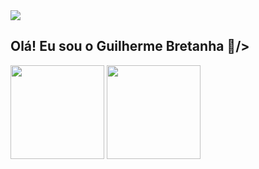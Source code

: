 <div>
  <img src="https://capsule-render.vercel.app/api?type=waving&height=300&color=66962C&text=Hi!%20welcome%20to%20my%20profile&fontAlignY=30&textBg=false&section=header&fontAlign=50&fontSize=50&animation=fadeIn&strokeWidth=0&descAlign=49&fontColor=FFE4C4&reversal=false&stroke=FAEBD7&desc=#FFE4C4"/>
</div>

## Olá! Eu sou o Guilherme Bretanha 👋/>

<div>
  <img height="150cm"  src="https://github-readme-stats.vercel.app/api?username=BFGui&show_icons=true&theme=merko"/>
  <img height="150cm" src="https://github-readme-stats.vercel.app/api/top-langs/?username=BFGui&layout=compact&langs_count=16&theme=merko"/>
</div>

<!--Here are some ideas to get you started:

- 🔭 I’m currently working on ...
- 🌱 I’m currently learning ...
- 👯 I’m looking to collaborate on ...
- 🤔 I’m looking for help with ...
- 💬 Ask me about ...
- 📫 How to reach me: ...
- 😄 Pronouns: ...
- ⚡ Fun fact: ...
-->
